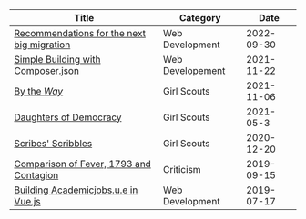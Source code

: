 | Title | Category | Date |
| --- | --- | --- |
| [Recommendations for the next big migration](php-8-migration.html) | Web Development | 2022-09-30 |
| [Simple Building with Composer.json](simple-building-with-composer-json.html) | Web Developement | 2021-11-22 | 
| [By the _Way_](girl-scouts-volunteer/newsletters/gs-way-newsletter-20211106.pdf) | Girl Scouts | 2021-11-06 |
| [Daughters of Democracy](girl-scouts-volunteer/newsletters/democracy-newsletter-2021.pdf) | Girl Scouts | 2021-05-3 |
| [Scribes' Scribbles](girl-scouts-volunteer/newsletters/newsletter-20201220.pdf) | Girl Scouts | 2020-12-20 |
| [Comparison of Fever, 1793 and Contagion](compare-fever-1793-contagion) | Criticism | 2019-09-15 |
| [Building Academicjobs.u.e in Vue.js](vue-js-academic-jobs.html) | Web Development | 2019-07-17 |
